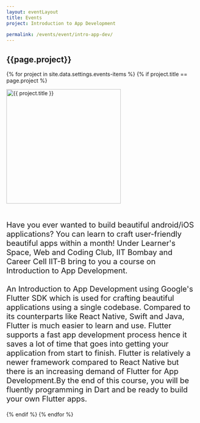 ```yaml
---
layout: eventLayout
title: Events
project: Introduction to App Development
    
permalink: /events/event/intro-app-dev/
---
```


<h2 class="display1 m-3 p-3 text-center">{{page.project}}</h2>

{% for project in site.data.settings.events-items %}
{% if project.title == page.project %}
<div>
    <img src="{{ site.baseurl }}/{{ project.image }}"  width = "300" height="300" alt="{{ project.title }}" class="border rounded img-soc">
</div>

<div>
    <p class="display3" style = "font-size:20px;" >
        <br>
       Have you ever wanted to build beautiful android/iOS applications? You can learn to craft user-friendly beautiful apps within a month! 
Under Learner's Space, Web and Coding Club, IIT Bombay and Career Cell IIT-B bring to you a course on Introduction to App Development.
<br><br>
An Introduction to App Development using Google's Flutter SDK which is used for crafting beautiful applications using a single codebase. Compared to its counterparts like React Native, Swift and Java, Flutter is much easier to learn and use. Flutter supports a fast app development process hence it saves a lot of time that goes into getting your application from start to finish. Flutter is relatively a newer framework compared to React Native but there is an increasing demand of Flutter for App Development.By the end of this course, you will be fluently programming in Dart and be ready to build your own Flutter apps.
    </p>
</div>
{% endif %}
{% endfor %}
